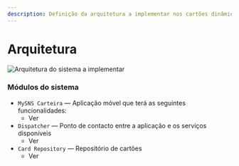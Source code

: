 ```yaml
---
description: Definição da arquitetura a implementar nos cartões dinâmicos
---
```


# Arquitetura

![Arquitetura do sistema a implementar](../../.gitbook/assets/arquitetura.png)



### Módulos do sistema

* `MySNS Carteira` — Aplicação móvel que terá as seguintes funcionalidades:
  * Ver 
* `Dispatcher`  — Ponto de contacto entre a aplicação e os serviços disponíveis
  * Ver 
* `Card Repository`  — Repositório de cartões
  * Ver 



